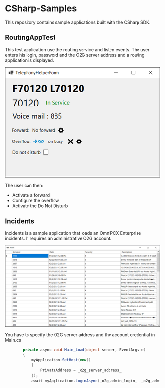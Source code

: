 

# CSharp-Samples
This repository contains sample applications built with the CSharp SDK.

## RoutingAppTest
This test application use the routing service and listen events. 
The user enters his login, password and the O2G server address and a routing application is displayed.

![enter image description here](https://github.com/ALE-OPENNESS/CSharp-Samples/blob/main/RoutingAppTest/RoutingApp.png?raw=true)

The user can then:
 - Activate a forward
 - Configure the overflow
 - Activate the Do Not Disturb

## Incidents
Incidents is a sample application that loads an OmniPCX Enterprise incidents. It requires an administrative O2G account.

![enter image description here](https://github.com/ALE-OPENNESS/CSharp-Samples/blob/main/Incidents/Incident.png?raw=true)

You have to specify the O2G server address and the account credential in Main.cs
```c#
        private async void Main_Load(object sender, EventArgs e)
        {
            myApplication.SetHost(new()
            {
                PrivateAddress = _o2g_server_address_
            });
            await myApplication.LoginAsync(_o2g_admin_login_, _o2g_admin_password_);
```
